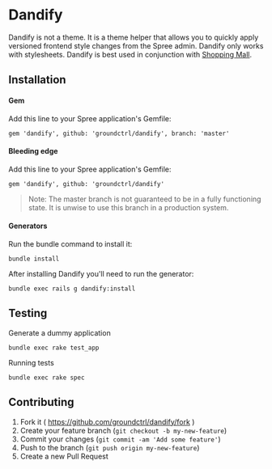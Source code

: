 # Dandify

Dandify is not a theme. It is a theme helper that allows you to quickly apply versioned frontend style changes from the Spree admin. Dandify only works with stylesheets. Dandify is best used in conjunction with [Shopping Mall](https://github.com/groundctrl/shopping_mall).


## Installation

#### Gem

Add this line to your Spree application's Gemfile:

    gem 'dandify', github: 'groundctrl/dandify', branch: 'master'

#### Bleeding edge

Add this line to your Spree application's Gemfile:

    gem 'dandify', github: 'groundctrl/dandify'

> Note: The master branch is not guaranteed to be in a fully functioning state. It is unwise to use this branch in a production system.

#### Generators

Run the bundle command to install it:

    bundle install

After installing Dandify you'll need to run the generator:

    bundle exec rails g dandify:install


## Testing

Generate a dummy application

    bundle exec rake test_app

Running tests

    bundle exec rake spec


## Contributing

1. Fork it ( https://github.com/groundctrl/dandify/fork )
2. Create your feature branch (`git checkout -b my-new-feature`)
3. Commit your changes (`git commit -am 'Add some feature'`)
4. Push to the branch (`git push origin my-new-feature`)
5. Create a new Pull Request
